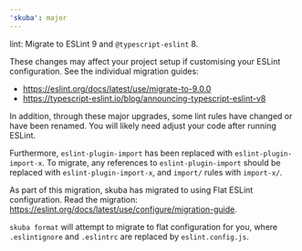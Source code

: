 ```yaml
---
'skuba': major
---
```


lint: Migrate to ESLint 9 and `@typescript-eslint` 8.

These changes may affect your project setup if customising your ESLint configuration. See the individual migration guides:

- https://eslint.org/docs/latest/use/migrate-to-9.0.0
- https://typescript-eslint.io/blog/announcing-typescript-eslint-v8

In addition, through these major upgrades, some lint rules have changed or have been renamed. You will likely need adjust your code after running ESLint.

Furthermore, `eslint-plugin-import` has been replaced with `eslint-plugin-import-x`. To migrate, any references to `eslint-plugin-import` should be replaced with `eslint-plugin-import-x`, and `import/` rules with `import-x/`.

As part of this migration, skuba has migrated to using Flat ESLint configuration. Read the migration: https://eslint.org/docs/latest/use/configure/migration-guide.

`skuba format` will attempt to migrate to flat configuration for you, where `.eslintignore` and `.eslintrc` are replaced by `eslint.config.js`.
